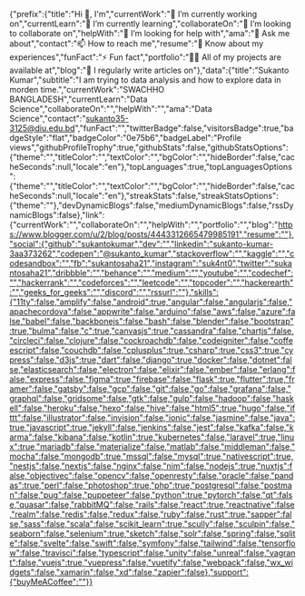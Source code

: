 {"prefix":{"title":"Hi 👋, I'm","currentWork":"🔭 I’m currently working on","currentLearn":"🌱 I’m currently learning","collaborateOn":"👯 I’m looking to collaborate on","helpWith":"🤝 I’m looking for help with","ama":"💬 Ask me about","contact":"📫 How to reach me","resume":"📄 Know about my experiences","funFact":"⚡ Fun fact","portfolio":"👨‍💻 All of my projects are available at","blog":"📝 I regularly write articles on"},"data":{"title":"Sukanto Kumar","subtitle":"I am trying to data analysis and how to explore data in morden time.","currentWork":"SWACHHO BANGLADESH","currentLearn":"Data Science","collaborateOn":"","helpWith":"","ama":"Data Science","contact":"sukanto35-3125@diu.edu.bd","funFact":"","twitterBadge":false,"visitorsBadge":true,"badgeStyle":"flat","badgeColor":"0e75b6","badgeLabel":"Profile views","githubProfileTrophy":true,"githubStats":false,"githubStatsOptions":{"theme":"","titleColor":"","textColor":"","bgColor":"","hideBorder":false,"cacheSeconds":null,"locale":"en"},"topLanguages":true,"topLanguagesOptions":{"theme":"","titleColor":"","textColor":"","bgColor":"","hideBorder":false,"cacheSeconds":null,"locale":"en"},"streakStats":false,"streakStatsOptions":{"theme":""},"devDynamicBlogs":false,"mediumDynamicBlogs":false,"rssDynamicBlogs":false},"link":{"currentWork":"","collaborateOn":"","helpWith":"","portfolio":"","blog":"https://www.blogger.com/u/2/blog/posts/4443312665479985191","resume":""},"social":{"github":"sukantokumar","dev":"","linkedin":"sukanto-kumar-3aa373262","codepen":"@sukanto_kumar","stackoverflow":"","kaggle":"","codesandbox":"","fb":"sukantosaha21","instagram":"suk4nt0","twitter":"sukantosaha21","dribbble":"","behance":"","medium":"","youtube":"","codechef":"","hackerrank":"","codeforces":"","leetcode":"","topcoder":"","hackerearth":"","geeks_for_geeks":"","discord":"","rssurl":""},"skills":{"11ty":false,"amplify":false,"android":true,"angular":false,"angularjs":false,"apachecordova":false,"appwrite":false,"arduino":false,"aws":false,"azure":false,"babel":false,"backbonejs":false,"bash":false,"blender":false,"bootstrap":true,"bulma":false,"c":true,"canvasjs":true,"cassandra":false,"chartjs":false,"circleci":false,"clojure":false,"cockroachdb":false,"codeigniter":false,"coffeescript":false,"couchdb":false,"cplusplus":true,"csharp":true,"css3":true,"cypress":false,"d3js":true,"dart":false,"django":true,"docker":false,"dotnet":false,"elasticsearch":false,"electron":false,"elixir":false,"ember":false,"erlang":false,"express":false,"figma":true,"firebase":false,"flask":true,"flutter":true,"framer":false,"gatsby":false,"gcp":false,"git":false,"go":false,"grafana":false,"graphql":false,"gridsome":false,"gtk":false,"gulp":false,"hadoop":false,"haskell":false,"heroku":false,"hexo":false,"hive":false,"html5":true,"hugo":false,"ifttt":false,"illustrator":false,"invision":false,"ionic":false,"jasmine":false,"java":true,"javascript":true,"jekyll":false,"jenkins":false,"jest":false,"kafka":false,"karma":false,"kibana":false,"kotlin":true,"kubernetes":false,"laravel":true,"linux":true,"mariadb":false,"materialize":false,"matlab":false,"middleman":false,"mocha":false,"mongodb":true,"mssql":false,"mysql":true,"nativescript":true,"nestjs":false,"nextjs":false,"nginx":false,"nim":false,"nodejs":true,"nuxtjs":false,"objectivec":false,"opencv":false,"openresty":false,"oracle":false,"pandas":true,"perl":false,"photoshop":true,"php":true,"postgresql":false,"postman":false,"pug":false,"puppeteer":false,"python":true,"pytorch":false,"qt":false,"quasar":false,"rabbitMQ":false,"rails":false,"react":true,"reactnative":false,"realm":false,"redis":false,"redux":false,"ruby":false,"rust":true,"sapper":false,"sass":false,"scala":false,"scikit_learn":true,"scully":false,"sculpin":false,"seaborn":false,"selenium":true,"sketch":false,"solr":false,"spring":false,"sqlite":false,"svelte":false,"swift":false,"symfony":false,"tailwind":false,"tensorflow":false,"travisci":false,"typescript":false,"unity":false,"unreal":false,"vagrant":false,"vuejs":true,"vuepress":false,"vuetify":false,"webpack":false,"wx_widgets":false,"xamarin":false,"xd":false,"zapier":false},"support":{"buyMeACoffee":""}}

